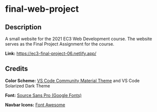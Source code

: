 # final-web-project

## Description

A small website for the 2021 EC3 Web Development course.
The website serves as the Final Project Assignment for the course.

**Link:** https://ec3-final-project-06.netlify.app/

## Credits

**Color Scheme:** [VS Code Community Material Theme](https://marketplace.visualstudio.com/items?itemName=Equinusocio.vsc-community-material-theme) and VS Code Solarized Dark Theme

**Font:** [Source Sans Pro (Google Fonts)](https://fonts.google.com/specimen/Source+Sans+Pro)

**Navbar Icons:** [Font Awesome](https://fontawesome.com/)

